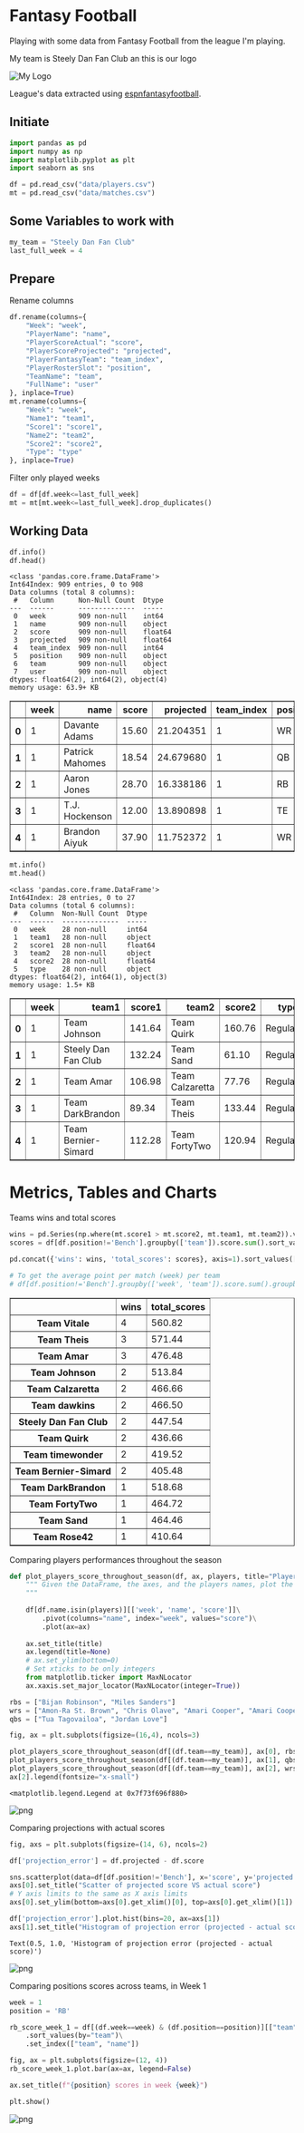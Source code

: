 # Fantasy Football

Playing with some data from Fantasy Football from the league I'm playing.

My team is Steely Dan Fan Club an this is our logo

![My Logo](./steely-dan-fan-club_cropped.png)

League's data extracted using [espnfantasyfootball](https://github.com/tbryan2/espnfantasyfootball).

## Initiate


```python
import pandas as pd
import numpy as np
import matplotlib.pyplot as plt
import seaborn as sns

df = pd.read_csv("data/players.csv")
mt = pd.read_csv("data/matches.csv")
```

## Some Variables to work with


```python
my_team = "Steely Dan Fan Club"
last_full_week = 4
```

## Prepare

Rename columns


```python
df.rename(columns={
    "Week": "week",
    "PlayerName": "name",
    "PlayerScoreActual": "score",
    "PlayerScoreProjected": "projected",
    "PlayerFantasyTeam": "team_index",
    "PlayerRosterSlot": "position",
    "TeamName": "team",
    "FullName": "user"
}, inplace=True)
mt.rename(columns={
    "Week": "week",
    "Name1": "team1",
    "Score1": "score1",
    "Name2": "team2",
    "Score2": "score2",
    "Type": "type"
}, inplace=True)
```

Filter only played weeks


```python
df = df[df.week<=last_full_week]
mt = mt[mt.week<=last_full_week].drop_duplicates()
```

## Working Data


```python
df.info()
df.head()
```

    <class 'pandas.core.frame.DataFrame'>
    Int64Index: 909 entries, 0 to 908
    Data columns (total 8 columns):
     #   Column      Non-Null Count  Dtype  
    ---  ------      --------------  -----  
     0   week        909 non-null    int64  
     1   name        909 non-null    object 
     2   score       909 non-null    float64
     3   projected   909 non-null    float64
     4   team_index  909 non-null    int64  
     5   position    909 non-null    object 
     6   team        909 non-null    object 
     7   user        909 non-null    object 
    dtypes: float64(2), int64(2), object(4)
    memory usage: 63.9+ KB





<div>
<style scoped>
    .dataframe tbody tr th:only-of-type {
        vertical-align: middle;
    }

    .dataframe tbody tr th {
        vertical-align: top;
    }

    .dataframe thead th {
        text-align: right;
    }
</style>
<table border="1" class="dataframe">
  <thead>
    <tr style="text-align: right;">
      <th></th>
      <th>week</th>
      <th>name</th>
      <th>score</th>
      <th>projected</th>
      <th>team_index</th>
      <th>position</th>
      <th>team</th>
      <th>user</th>
    </tr>
  </thead>
  <tbody>
    <tr>
      <th>0</th>
      <td>1</td>
      <td>Davante Adams</td>
      <td>15.60</td>
      <td>21.204351</td>
      <td>1</td>
      <td>WR</td>
      <td>Team Theis</td>
      <td>Maya Theis</td>
    </tr>
    <tr>
      <th>1</th>
      <td>1</td>
      <td>Patrick Mahomes</td>
      <td>18.54</td>
      <td>24.679680</td>
      <td>1</td>
      <td>QB</td>
      <td>Team Theis</td>
      <td>Maya Theis</td>
    </tr>
    <tr>
      <th>2</th>
      <td>1</td>
      <td>Aaron Jones</td>
      <td>28.70</td>
      <td>16.338186</td>
      <td>1</td>
      <td>RB</td>
      <td>Team Theis</td>
      <td>Maya Theis</td>
    </tr>
    <tr>
      <th>3</th>
      <td>1</td>
      <td>T.J. Hockenson</td>
      <td>12.00</td>
      <td>13.890898</td>
      <td>1</td>
      <td>TE</td>
      <td>Team Theis</td>
      <td>Maya Theis</td>
    </tr>
    <tr>
      <th>4</th>
      <td>1</td>
      <td>Brandon Aiyuk</td>
      <td>37.90</td>
      <td>11.752372</td>
      <td>1</td>
      <td>WR</td>
      <td>Team Theis</td>
      <td>Maya Theis</td>
    </tr>
  </tbody>
</table>
</div>




```python
mt.info()
mt.head()
```

    <class 'pandas.core.frame.DataFrame'>
    Int64Index: 28 entries, 0 to 27
    Data columns (total 6 columns):
     #   Column  Non-Null Count  Dtype  
    ---  ------  --------------  -----  
     0   week    28 non-null     int64  
     1   team1   28 non-null     object 
     2   score1  28 non-null     float64
     3   team2   28 non-null     object 
     4   score2  28 non-null     float64
     5   type    28 non-null     object 
    dtypes: float64(2), int64(1), object(3)
    memory usage: 1.5+ KB





<div>
<style scoped>
    .dataframe tbody tr th:only-of-type {
        vertical-align: middle;
    }

    .dataframe tbody tr th {
        vertical-align: top;
    }

    .dataframe thead th {
        text-align: right;
    }
</style>
<table border="1" class="dataframe">
  <thead>
    <tr style="text-align: right;">
      <th></th>
      <th>week</th>
      <th>team1</th>
      <th>score1</th>
      <th>team2</th>
      <th>score2</th>
      <th>type</th>
    </tr>
  </thead>
  <tbody>
    <tr>
      <th>0</th>
      <td>1</td>
      <td>Team Johnson</td>
      <td>141.64</td>
      <td>Team Quirk</td>
      <td>160.76</td>
      <td>Regular</td>
    </tr>
    <tr>
      <th>1</th>
      <td>1</td>
      <td>Steely Dan Fan Club</td>
      <td>132.24</td>
      <td>Team Sand</td>
      <td>61.10</td>
      <td>Regular</td>
    </tr>
    <tr>
      <th>2</th>
      <td>1</td>
      <td>Team Amar</td>
      <td>106.98</td>
      <td>Team Calzaretta</td>
      <td>77.76</td>
      <td>Regular</td>
    </tr>
    <tr>
      <th>3</th>
      <td>1</td>
      <td>Team DarkBrandon</td>
      <td>89.34</td>
      <td>Team Theis</td>
      <td>133.44</td>
      <td>Regular</td>
    </tr>
    <tr>
      <th>4</th>
      <td>1</td>
      <td>Team Bernier-Simard</td>
      <td>112.28</td>
      <td>Team FortyTwo</td>
      <td>120.94</td>
      <td>Regular</td>
    </tr>
  </tbody>
</table>
</div>



# Metrics, Tables and Charts

Teams wins and total scores


```python
wins = pd.Series(np.where(mt.score1 > mt.score2, mt.team1, mt.team2)).value_counts()
scores = df[df.position!='Bench'].groupby(['team']).score.sum().sort_values(ascending=False)

pd.concat({'wins': wins, 'total_scores': scores}, axis=1).sort_values(['wins', 'total_scores'], ascending=False)

# To get the average point per match (week) per team
# df[df.position!='Bench'].groupby(['week', 'team']).score.sum().groupby('team').mean().sort_values(ascending=False)
```




<div>
<style scoped>
    .dataframe tbody tr th:only-of-type {
        vertical-align: middle;
    }

    .dataframe tbody tr th {
        vertical-align: top;
    }

    .dataframe thead th {
        text-align: right;
    }
</style>
<table border="1" class="dataframe">
  <thead>
    <tr style="text-align: right;">
      <th></th>
      <th>wins</th>
      <th>total_scores</th>
    </tr>
  </thead>
  <tbody>
    <tr>
      <th>Team Vitale</th>
      <td>4</td>
      <td>560.82</td>
    </tr>
    <tr>
      <th>Team Theis</th>
      <td>3</td>
      <td>571.44</td>
    </tr>
    <tr>
      <th>Team Amar</th>
      <td>3</td>
      <td>476.48</td>
    </tr>
    <tr>
      <th>Team Johnson</th>
      <td>2</td>
      <td>513.84</td>
    </tr>
    <tr>
      <th>Team Calzaretta</th>
      <td>2</td>
      <td>466.66</td>
    </tr>
    <tr>
      <th>Team dawkins</th>
      <td>2</td>
      <td>466.50</td>
    </tr>
    <tr>
      <th>Steely Dan Fan Club</th>
      <td>2</td>
      <td>447.54</td>
    </tr>
    <tr>
      <th>Team Quirk</th>
      <td>2</td>
      <td>436.66</td>
    </tr>
    <tr>
      <th>Team timewonder</th>
      <td>2</td>
      <td>419.52</td>
    </tr>
    <tr>
      <th>Team Bernier-Simard</th>
      <td>2</td>
      <td>405.48</td>
    </tr>
    <tr>
      <th>Team DarkBrandon</th>
      <td>1</td>
      <td>518.68</td>
    </tr>
    <tr>
      <th>Team FortyTwo</th>
      <td>1</td>
      <td>464.72</td>
    </tr>
    <tr>
      <th>Team Sand</th>
      <td>1</td>
      <td>464.46</td>
    </tr>
    <tr>
      <th>Team Rose42</th>
      <td>1</td>
      <td>410.64</td>
    </tr>
  </tbody>
</table>
</div>



Comparing players performances throughout the season


```python
def plot_players_score_throughout_season(df, ax, players, title="Players performances throughout the season"):
    """ Given the DataFrame, the axes, and the players names, plot the scores of the players throughout the weeks of the season in the axes
    """
    
    df[df.name.isin(players)][['week', 'name', 'score']]\
        .pivot(columns="name", index="week", values="score")\
        .plot(ax=ax)
    
    ax.set_title(title)
    ax.legend(title=None)
    # ax.set_ylim(bottom=0)
    # Set xticks to be only integers
    from matplotlib.ticker import MaxNLocator
    ax.xaxis.set_major_locator(MaxNLocator(integer=True))
```


```python
rbs = ["Bijan Robinson", "Miles Sanders"]
wrs = ["Amon-Ra St. Brown", "Chris Olave", "Amari Cooper", "Amari Cooper", "Jakobi Meyers", "DeVante Parker", "Zay Jones"]
qbs = ["Tua Tagovailoa", "Jordan Love"]

fig, ax = plt.subplots(figsize=(16,4), ncols=3)

plot_players_score_throughout_season(df[(df.team==my_team)], ax[0], rbs, title="Running Back performances")
plot_players_score_throughout_season(df[(df.team==my_team)], ax[1], qbs, title="Quarterbacks performances")
plot_players_score_throughout_season(df[(df.team==my_team)], ax[2], wrs, title="Wide Receivers performances")
ax[2].legend(fontsize="x-small")
```




    <matplotlib.legend.Legend at 0x7f73f696f880>




    
![png](Fantasy%20Football_files/Fantasy%20Football_18_1.png)
    


Comparing projections with actual scores


```python
fig, axs = plt.subplots(figsize=(14, 6), ncols=2)

df['projection_error'] = df.projected - df.score

sns.scatterplot(data=df[df.position!='Bench'], x='score', y='projected', hue='position', ax=axs[0])
axs[0].set_title("Scatter of projected score VS actual score")
# Y axis limits to the same as X axis limits
axs[0].set_ylim(bottom=axs[0].get_xlim()[0], top=axs[0].get_xlim()[1])

df['projection_error'].plot.hist(bins=20, ax=axs[1])
axs[1].set_title("Histogram of projection error (projected - actual score)")

```




    Text(0.5, 1.0, 'Histogram of projection error (projected - actual score)')




    
![png](Fantasy%20Football_files/Fantasy%20Football_20_1.png)
    


Comparing positions scores across teams, in Week 1


```python
week = 1
position = 'RB'

rb_score_week_1 = df[(df.week==week) & (df.position==position)][["team", "name", "score"]]\
    .sort_values(by="team")\
    .set_index(["team", "name"])

fig, ax = plt.subplots(figsize=(12, 4))
rb_score_week_1.plot.bar(ax=ax, legend=False)

ax.set_title(f"{position} scores in week {week}")

plt.show()
```


    
![png](Fantasy%20Football_files/Fantasy%20Football_22_0.png)
    



```python

```
